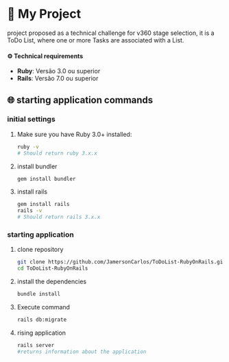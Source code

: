 # 🚀 My Project
project proposed as a technical challenge for v360 stage selection, it is a ToDo List, where one or more Tasks are associated with a List.

#### ⚙️ Technical requirements 
- **Ruby**: Versão 3.0 ou superior 
- **Rails**: Versão 7.0 ou superior

## 🌐 starting application commands

### initial settings
1. Make sure you have Ruby 3.0+ installed:
   ```bash
   ruby -v
   # Should return ruby 3.x.x

2. install bundler
    ```bash
    gem install bundler
    ```

3. install rails
    ```bash
    gem install rails
    rails -v
    # Should return rails 3.x.x
    ```
### starting application
1. clone repository
   ```bash
   git clone https://github.com/JamersonCarlos/ToDoList-RubyOnRails.git
   cd ToDoList-RubyOnRails
   ```
2. install the dependencies
   ```bash
   bundle install
   ```
4. Execute command
   ```bash
   rails db:migrate
   ```
3. rising application
   ```bash
   rails server
   #returns information about the application
   ```


